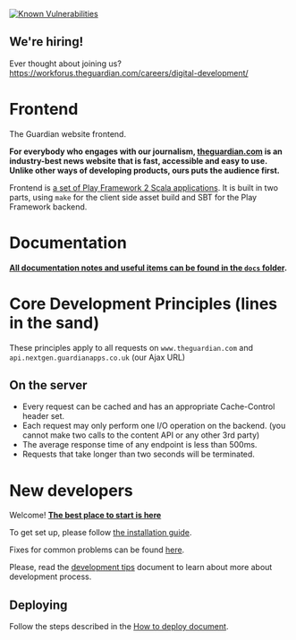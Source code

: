 [![Known Vulnerabilities](https://snyk.io/test/github/guardian/frontend/badge.svg)](https://snyk.io/test/github/guardian/frontend)

## We're hiring!
Ever thought about joining us?
https://workforus.theguardian.com/careers/digital-development/

# Frontend
The Guardian website frontend.

**For everybody who engages with our journalism, [theguardian.com](https://www.theguardian.com) is an industry-best news website that is fast, accessible and easy to use. Unlike other ways of developing products, ours puts the audience first.**

Frontend is [a set of Play Framework 2 Scala applications](docs/02-architecture/01-applications-architecture.md). It is built in two parts, using `make` for the client side asset build and SBT for the Play Framework backend.

# Documentation

**[All documentation notes and useful items can be found in the `docs` folder](docs).**

# Core Development Principles (lines in the sand)
These principles apply to all requests on `www.theguardian.com` and `api.nextgen.guardianapps.co.uk` (our Ajax URL)

## On the server
* Every request can be cached and has an appropriate Cache-Control header set.
* Each request may only perform one I/O operation on the backend. (you cannot make two calls to the content API or any other 3rd party)
* The average response time of any endpoint is less than 500ms.
* Requests that take longer than two seconds will be terminated.

# New developers
Welcome! **[The best place to start is here](docs/01-start-here)**

To get set up, please follow [the installation guide](docs/01-start-here/01-installation-steps.md).

Fixes for common problems can be found [here](docs/01-start-here/04-troubleshooting.md).

Please, read the [development tips](docs/01-start-here/05-development-tips.md) document to learn about more about development process.

## Deploying
Follow the steps described in the [How to deploy document](docs/01-start-here/03-how-to-deploy.md).
